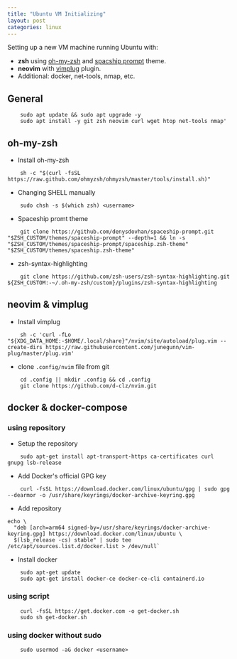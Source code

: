 ```yaml
---
title: "Ubuntu VM Initializing"
layout: post
categories: linux
---
```


Setting up a new VM machine running Ubuntu with:
- **zsh** using [oh-my-zsh](https://ohmyz.sh) and [spacship prompt](https://github.com/denysdovhan/spaceship-prompt) theme.
- **neovim** with [vimplug](https://github.com/junegunn/vim-plug) plugin.
- Additional: docker, net-tools, nmap, etc.


## General
```
    sudo apt update && sudo apt upgrade -y
    sudo apt install -y git zsh neovim curl wget htop net-tools nmap'
```

## oh-my-zsh
- Install oh-my-zsh
```
    sh -c "$(curl -fsSL https://raw.github.com/ohmyzsh/ohmyzsh/master/tools/install.sh)"
```
- Changing SHELL manually 
```
    sudo chsh -s $(which zsh) <username>
```
- Spaceship promt theme 
```
    git clone https://github.com/denysdovhan/spaceship-prompt.git "$ZSH_CUSTOM/themes/spaceship-prompt" --depth=1 && ln -s "$ZSH_CUSTOM/themes/spaceship-prompt/spaceship.zsh-theme" "$ZSH_CUSTOM/themes/spaceship.zsh-theme"
```
- zsh-syntax-highlighting 
```
    git clone https://github.com/zsh-users/zsh-syntax-highlighting.git ${ZSH_CUSTOM:-~/.oh-my-zsh/custom}/plugins/zsh-syntax-highlighting
```

## neovim & vimplug
- Install vimplug 
```
    sh -c 'curl -fLo "${XDG_DATA_HOME:-$HOME/.local/share}"/nvim/site/autoload/plug.vim --create-dirs https://raw.githubusercontent.com/junegunn/vim-plug/master/plug.vim'
```
- clone `.config/nvim` file from git 
```
    cd .config || mkdir .config && cd .config
    git clone https://github.com/d-clz/nvim.git
```

## docker & docker-compose
### using repository
- Setup the repository
```
    sudo apt-get install apt-transport-https ca-certificates curl gnupg lsb-release
```
- Add Docker's official GPG key 
```
    curl -fsSL https://download.docker.com/linux/ubuntu/gpg | sudo gpg --dearmor -o /usr/share/keyrings/docker-archive-keyring.gpg
```
- Add repository 
```
echo \
  "deb [arch=arm64 signed-by=/usr/share/keyrings/docker-archive-keyring.gpg] https://download.docker.com/linux/ubuntu \
  $(lsb_release -cs) stable" | sudo tee /etc/apt/sources.list.d/docker.list > /dev/null`
```
- Install docker
```
    sudo apt-get update
    sudo apt-get install docker-ce docker-ce-cli containerd.io
```

### using script
```
    curl -fsSL https://get.docker.com -o get-docker.sh
    sudo sh get-docker.sh
```

### using docker without sudo
```
    sudo usermod -aG docker <username>
```
